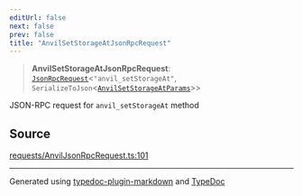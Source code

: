 ```yaml
---
editUrl: false
next: false
prev: false
title: "AnvilSetStorageAtJsonRpcRequest"
---
```


> **AnvilSetStorageAtJsonRpcRequest**: [`JsonRpcRequest`](/generated/tevm/jsonrpc/type-aliases/jsonrpcrequest/)\<`"anvil_setStorageAt"`, `SerializeToJson`\<[`AnvilSetStorageAtParams`](/generated/tevm/actions-types/type-aliases/anvilsetstorageatparams/)\>\>

JSON-RPC request for `anvil_setStorageAt` method

## Source

[requests/AnvilJsonRpcRequest.ts:101](https://github.com/evmts/tevm-monorepo/blob/main/packages/procedures-spec/src/requests/AnvilJsonRpcRequest.ts#L101)

***
Generated using [typedoc-plugin-markdown](https://www.npmjs.com/package/typedoc-plugin-markdown) and [TypeDoc](https://typedoc.org/)
